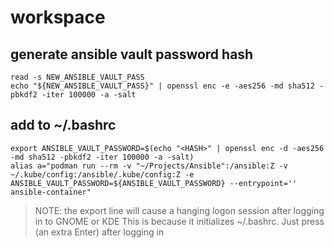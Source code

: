 # workspace

## generate ansible vault password hash
```
read -s NEW_ANSIBLE_VAULT_PASS
echo "${NEW_ANSIBLE_VAULT_PASS}" | openssl enc -e -aes256 -md sha512 -pbkdf2 -iter 100000 -a -salt
```

## add to ~/.bashrc
```
export ANSIBLE_VAULT_PASSWORD=$(echo "<HASH>" | openssl enc -d -aes256 -md sha512 -pbkdf2 -iter 100000 -a -salt)
alias a="podman run --rm -v "~/Projects/Ansible":/ansible:Z -v ~/.kube/config:/ansible/.kube/config:Z -e ANSIBLE_VAULT_PASSWORD=${ANSIBLE_VAULT_PASSWORD} --entrypoint='' ansible-container"
```
> NOTE: the export line will cause a hanging logon session after logging in to GNOME or KDE
>  This is because it initializes ~/.bashrc. Just press (an extra Enter) after logging in
